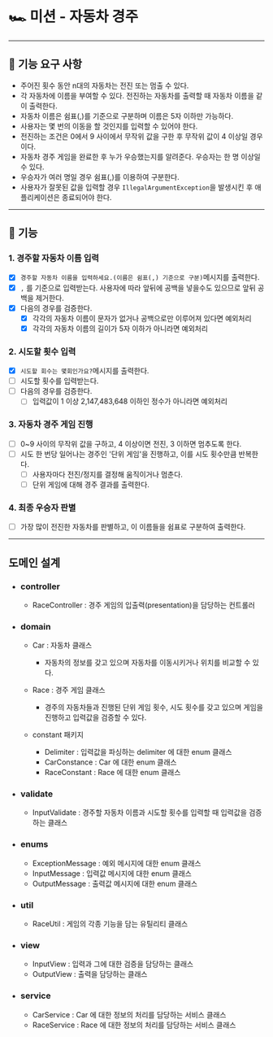# 🏎️  미션 - 자동차 경주

---

## 🚀 기능 요구 사항

- 주어진 횟수 동안 n대의 자동차는 전진 또는 멈출 수 있다.
- 각 자동차에 이름을 부여할 수 있다. 전진하는 자동차를 출력할 때 자동차 이름을 같이 출력한다.
- 자동차 이름은 쉼표(,)를 기준으로 구분하며 이름은 5자 이하만 가능하다.
- 사용자는 몇 번의 이동을 할 것인지를 입력할 수 있어야 한다.
- 전진하는 조건은 0에서 9 사이에서 무작위 값을 구한 후 무작위 값이 4 이상일 경우이다.
- 자동차 경주 게임을 완료한 후 누가 우승했는지를 알려준다. 우승자는 한 명 이상일 수 있다.
- 우승자가 여러 명일 경우 쉼표(,)를 이용하여 구분한다.
- 사용자가 잘못된 값을 입력할 경우 `IllegalArgumentException`을 발생시킨 후 애플리케이션은 종료되어야 한다.

---

## 📮 기능

### 1. 경주할 자동차 이름 입력

- [X] `경주할 자동차 이름을 입력하세요.(이름은 쉼표(,) 기준으로 구분)`메시지를 출력한다.
- [X] `,` 를 기준으로 입력받는다. 사용자에 따라 앞뒤에 공백을 넣을수도 있으므로 앞뒤 공백을 제거한다.
- [X] 다음의 경우를 검증한다.
  - [X] 각각의 자동차 이름이 문자가 없거나 공백으로만 이루어져 있다면 예외처리
  - [X] 각각의 자동차 이름의 길이가 5자 이하가 아니라면 예외처리

### 2. 시도할 횟수 입력
- [X] `시도할 회수는 몇회인가요?`메시지를 출력한다.
- [ ] 시도할 횟수를 입력받는다.
- [ ] 다음의 경우를 검증한다.
  - [ ] 입력값이 1 이상 2,147,483,648 이하인 정수가 아니라면 예외처리

### 3. 자동차 경주 게임 진행
- [ ] 0~9 사이의 무작위 값을 구하고, 4 이상이면 전진, 3 이하면 멈추도록 한다.
- [ ] 시도 한 번당 일어나는 경주인 '단위 게임'을 진행하고, 이를 시도 횟수만큼 반복한다.
  - [ ] 사용자마다 전진/정지를 결정해 움직이거나 멈춘다.
  - [ ] 단위 게임에 대해 경주 결과를 출력한다.

### 4. 최종 우승자 판별
- [ ] 가장 많이 전진한 자동차를 판별하고, 이 이름들을 쉼표로 구분하여 출력한다.

---

## 도메인 설계

- ### controller
  - RaceController : 경주 게임의 입출력(presentation)을 담당하는 컨트롤러

- ### domain

  - Car : 자동차 클래스
    - 자동차의 정보를 갖고 있으며 자동차를 이동시키거나 위치를 비교할 수 있다.

  - Race : 경주 게임 클래스
    - 경주의 자동차들과 진행된 단위 게임 횟수, 시도 횟수를 갖고 있으며 게임을 진행하고 입력값을 검증할 수 있다. 

  - constant 패키지
    - Delimiter : 입력값을 파싱하는 delimiter 에 대한 enum 클래스
    - CarConstance : Car 에 대한 enum 클래스
    - RaceConstant : Race 에 대한 enum 클래스

- ### validate
  - InputValidate : 경주할 자동차 이름과 시도할 횟수를 입력할 때 입력값을 검증하는 클래스

- ### enums
  - ExceptionMessage : 예외 메시지에 대한 enum 클래스
  - InputMessage : 입력값 메시지에 대한 enum 클래스
  - OutputMessage : 출력값 메시지에 대한 enum 클래스

- ### util
  - RaceUtil : 게임의 각종 기능을 담는 유틸리티 클래스

- ### view
  - InputView : 입력과 그에 대한 검증을 담당하는 클래스
  - OutputView : 출력을 담당하는 클래스

- ### service
  - CarService : Car 에 대한 정보의 처리를 담당하는 서비스 클래스
  - RaceService : Race 에 대한 정보의 처리를 담당하는 서비스 클래스